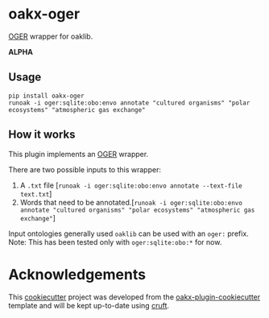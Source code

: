 # oakx-oger

[OGER](https://github.com/OntoGene/OGER) wrapper for oaklib.

**ALPHA**

## Usage

```
pip install oakx-oger
runoak -i oger:sqlite:obo:envo annotate "cultured organisms" "polar ecosystems" "atmospheric gas exchange"
```

## How it works

This plugin implements an [OGER](https://github.com/OntoGene/OGER) wrapper.

There are two possible inputs to this wrapper:
1. A `.txt` file [`runoak -i oger:sqlite:obo:envo annotate --text-file text.txt`]
2. Words that need to be annotated.[`runoak -i oger:sqlite:obo:envo annotate "cultured organisms" "polar ecosystems" "atmospheric gas exchange"`]

Input ontologies generally used `oaklib` can be used with an `oger:` prefix.
Note: This has been tested only with `oger:sqlite:obo:*` for now.


# Acknowledgements

This [cookiecutter](https://cookiecutter.readthedocs.io/en/stable/README.html) project was developed from the [oakx-plugin-cookiecutter](https://github.com/INCATools/oakx-plugin-cookiecutter) template and will be kept up-to-date using [cruft](https://cruft.github.io/cruft/).